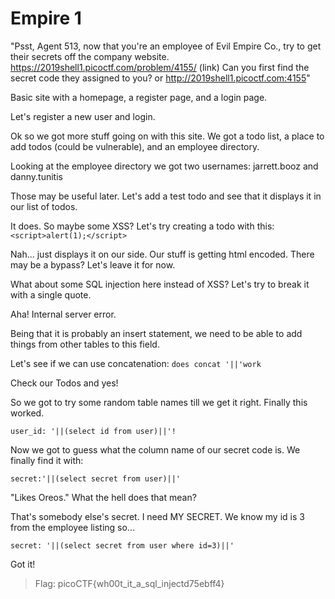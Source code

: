 # Empire 1

"Psst, Agent 513, now that you're an employee of Evil Empire Co., try to get their secrets off the company website. https://2019shell1.picoctf.com/problem/4155/ (link) Can you first find the secret code they assigned to you? or http://2019shell1.picoctf.com:4155"

Basic site with a homepage, a register page, and a login page.

Let's register a new user and login.

Ok so we got more stuff going on with this site. We got a todo list, a place to add todos (could be vulnerable), and an employee directory.

Looking at the employee directory we got two usernames: jarrett.booz and danny.tunitis

Those may be useful later. Let's add a test todo and see that it displays it in our list of todos.

It does. So maybe some XSS? Let's try creating a todo with this: `<script>alert(1);</script>`

Nah... just displays it on our side. Our stuff is getting html encoded. There may be a bypass? Let's leave it for now.

What about some SQL injection here instead of XSS? Let's try to break it with a single quote.

Aha! Internal server error.

Being that it is probably an insert statement, we need to be able to add things from other tables to this field.

Let's see if we can use concatenation: `does concat '||'work`

Check our Todos and yes!

So we got to try some random table names till we get it right. Finally this worked.

`user_id: '||(select id from user)||'!`

Now we got to guess what the column name of our secret code is. We finally find it with:

`secret:'||(select secret from user)||'`

"Likes Oreos." What the hell does that mean?

That's somebody else's secret. I need MY SECRET. We know my id is 3 from the employee listing so...

`secret: '||(select secret from user where id=3)||'`

Got it!

> Flag: picoCTF{wh00t_it_a_sql_injectd75ebff4} 

